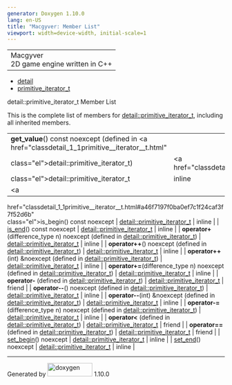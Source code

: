 ```yaml
---
generator: Doxygen 1.10.0
lang: en-US
title: "Macgyver: Member List"
viewport: width=device-width, initial-scale=1
---
```


<div id="top">

<div id="titlearea">

<table data-cellspacing="0" data-cellpadding="0">
<colgroup>
<col style="width: 100%" />
</colgroup>
<tbody>
<tr id="projectrow" class="odd">
<td id="projectalign"><div id="projectname">
Macgyver
</div>
<div id="projectbrief">
2D game engine written in C++
</div></td>
</tr>
</tbody>
</table>

</div>

<div id="main-nav">

</div>

<div id="nav-path" class="navpath">

- <a href="namespacedetail.html" class="el">detail</a>
- <a href="classdetail_1_1primitive__iterator__t.html"
  class="el">primitive_iterator_t</a>

</div>

</div>

<div class="header">

<div class="headertitle">

<div class="title">

detail::primitive_iterator_t Member List

</div>

</div>

</div>

<div class="contents">

This is the complete list of members for
<a href="classdetail_1_1primitive__iterator__t.html"
class="el">detail::primitive_iterator_t</a>, including all inherited
members.

|                                                                                                             |                                                      |                                    |
|-------------------------------------------------------------------------------------------------------------|------------------------------------------------------|------------------------------------|
| **get_value**() const noexcept (defined in <a href="classdetail_1_1primitive__iterator__t.html"             
 class="el">detail::primitive_iterator_t</a>)                                                                 | <a href="classdetail_1_1primitive__iterator__t.html" 
                                                                                                               class="el">detail::primitive_iterator_t</a>           | <span class="mlabel">inline</span> |
| <a                                                                                                          
 href="classdetail_1_1primitive__iterator__t.html#a46f7197f0ba0ef7c1f24caf3f7f52d6b"                          
 class="el">is_begin</a>() const noexcept                                                                     | <a href="classdetail_1_1primitive__iterator__t.html" 
                                                                                                               class="el">detail::primitive_iterator_t</a>           | <span class="mlabel">inline</span> |
| <a                                                                                                          
 href="classdetail_1_1primitive__iterator__t.html#a9b8509ec7a7cbd4b1da3726be658f5a0"                          
 class="el">is_end</a>() const noexcept                                                                       | <a href="classdetail_1_1primitive__iterator__t.html" 
                                                                                                               class="el">detail::primitive_iterator_t</a>           | <span class="mlabel">inline</span> |
| **operator+**(difference_type n) noexcept (defined in <a href="classdetail_1_1primitive__iterator__t.html"  
 class="el">detail::primitive_iterator_t</a>)                                                                 | <a href="classdetail_1_1primitive__iterator__t.html" 
                                                                                                               class="el">detail::primitive_iterator_t</a>           | <span class="mlabel">inline</span> |
| **operator++**() noexcept (defined in <a href="classdetail_1_1primitive__iterator__t.html"                  
 class="el">detail::primitive_iterator_t</a>)                                                                 | <a href="classdetail_1_1primitive__iterator__t.html" 
                                                                                                               class="el">detail::primitive_iterator_t</a>           | <span class="mlabel">inline</span> |
| **operator++**(int) &noexcept (defined in <a href="classdetail_1_1primitive__iterator__t.html"              
 class="el">detail::primitive_iterator_t</a>)                                                                 | <a href="classdetail_1_1primitive__iterator__t.html" 
                                                                                                               class="el">detail::primitive_iterator_t</a>           | <span class="mlabel">inline</span> |
| **operator+=**(difference_type n) noexcept (defined in <a href="classdetail_1_1primitive__iterator__t.html" 
 class="el">detail::primitive_iterator_t</a>)                                                                 | <a href="classdetail_1_1primitive__iterator__t.html" 
                                                                                                               class="el">detail::primitive_iterator_t</a>           | <span class="mlabel">inline</span> |
| **operator-** (defined in <a href="classdetail_1_1primitive__iterator__t.html"                              
 class="el">detail::primitive_iterator_t</a>)                                                                 | <a href="classdetail_1_1primitive__iterator__t.html" 
                                                                                                               class="el">detail::primitive_iterator_t</a>           | <span class="mlabel">friend</span> |
| **operator--**() noexcept (defined in <a href="classdetail_1_1primitive__iterator__t.html"                  
 class="el">detail::primitive_iterator_t</a>)                                                                 | <a href="classdetail_1_1primitive__iterator__t.html" 
                                                                                                               class="el">detail::primitive_iterator_t</a>           | <span class="mlabel">inline</span> |
| **operator--**(int) &noexcept (defined in <a href="classdetail_1_1primitive__iterator__t.html"              
 class="el">detail::primitive_iterator_t</a>)                                                                 | <a href="classdetail_1_1primitive__iterator__t.html" 
                                                                                                               class="el">detail::primitive_iterator_t</a>           | <span class="mlabel">inline</span> |
| **operator-=**(difference_type n) noexcept (defined in <a href="classdetail_1_1primitive__iterator__t.html" 
 class="el">detail::primitive_iterator_t</a>)                                                                 | <a href="classdetail_1_1primitive__iterator__t.html" 
                                                                                                               class="el">detail::primitive_iterator_t</a>           | <span class="mlabel">inline</span> |
| **operator\<** (defined in <a href="classdetail_1_1primitive__iterator__t.html"                             
 class="el">detail::primitive_iterator_t</a>)                                                                 | <a href="classdetail_1_1primitive__iterator__t.html" 
                                                                                                               class="el">detail::primitive_iterator_t</a>           | <span class="mlabel">friend</span> |
| **operator==** (defined in <a href="classdetail_1_1primitive__iterator__t.html"                             
 class="el">detail::primitive_iterator_t</a>)                                                                 | <a href="classdetail_1_1primitive__iterator__t.html" 
                                                                                                               class="el">detail::primitive_iterator_t</a>           | <span class="mlabel">friend</span> |
| <a                                                                                                          
 href="classdetail_1_1primitive__iterator__t.html#ae05402e355829cd46a9b31365a7b1a49"                          
 class="el">set_begin</a>() noexcept                                                                          | <a href="classdetail_1_1primitive__iterator__t.html" 
                                                                                                               class="el">detail::primitive_iterator_t</a>           | <span class="mlabel">inline</span> |
| <a                                                                                                          
 href="classdetail_1_1primitive__iterator__t.html#a761383c368d1c32f11bbeb31a04e6488"                          
 class="el">set_end</a>() noexcept                                                                            | <a href="classdetail_1_1primitive__iterator__t.html" 
                                                                                                               class="el">detail::primitive_iterator_t</a>           | <span class="mlabel">inline</span> |

</div>

------------------------------------------------------------------------

<span class="small">Generated
by [<img src="doxygen.svg" class="footer" width="104" height="31"
alt="doxygen" />](https://www.doxygen.org/index.html) 1.10.0</span>
